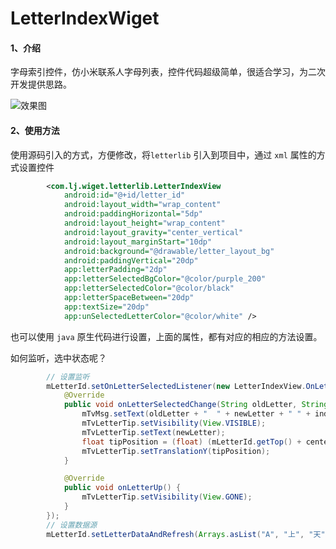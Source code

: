 # LetterIndexWiget

#### 1、介绍
字母索引控件，仿小米联系人字母列表，控件代码超级简单，很适合学习，为二次开发提供思路。

![效果图](http://image.liujian1988.top/image/5dfbcdc419819bf.gif)

#### 2、使用方法

使用源码引入的方式，方便修改，将`letterlib` 引入到项目中，通过 `xml` 属性的方式设置控件

```xml
        <com.lj.wiget.letterlib.LetterIndexView
            android:id="@+id/letter_id"
            android:layout_width="wrap_content"
            android:paddingHorizontal="5dp"
            android:layout_height="wrap_content"
            android:layout_gravity="center_vertical"
            android:layout_marginStart="10dp"
            android:background="@drawable/letter_layout_bg"
            android:paddingVertical="20dp"
            app:letterPadding="2dp"
            app:letterSelectedBgColor="@color/purple_200"
            app:letterSelectedColor="@color/black"
            app:letterSpaceBetween="20dp"
            app:textSize="20dp"
            app:unSelectedLetterColor="@color/white" />
```

也可以使用 `java` 原生代码进行设置，上面的属性，都有对应的相应的方法设置。

如何监听，选中状态呢？

```java
        // 设置监听
        mLetterId.setOnLetterSelectedListener(new LetterIndexView.OnLetterSelectedListener() {
            @Override
            public void onLetterSelectedChange(String oldLetter, String newLetter, int index, double centerY) {
                mTvMsg.setText(oldLetter + "  " + newLetter + " " + index);
                mTvLetterTip.setVisibility(View.VISIBLE);
                mTvLetterTip.setText(newLetter);
                float tipPosition = (float) (mLetterId.getTop() + centerY - mTvLetterTip.getHeight() / 2);
                mTvLetterTip.setTranslationY(tipPosition);
            }

            @Override
            public void onLetterUp() {
                mTvLetterTip.setVisibility(View.GONE);
            }
        });
        // 设置数据源
        mLetterId.setLetterDataAndRefresh(Arrays.asList("A", "上", "天", "揽", "明", "月", "下", "海", "捉", "老", "憋"));

```



